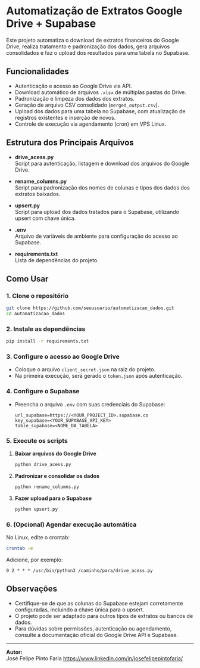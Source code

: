 # Automatização de Extratos Google Drive + Supabase

Este projeto automatiza o download de extratos financeiros do Google Drive, realiza tratamento e padronização dos dados, gera arquivos consolidados e faz o upload dos resultados para uma tabela no Supabase.

## Funcionalidades

- Autenticação e acesso ao Google Drive via API.
- Download automático de arquivos `.xlsx` de múltiplas pastas do Drive.
- Padronização e limpeza dos dados dos extratos.
- Geração de arquivo CSV consolidado (`merged_output.csv`).
- Upload dos dados para uma tabela no Supabase, com atualização de registros existentes e inserção de novos.
- Controle de execução via agendamento (cron) em VPS Linux.

## Estrutura dos Principais Arquivos

- **drive_acess.py**  
  Script para autenticação, listagem e download dos arquivos do Google Drive.

- **rename_columns.py**  
  Script para padronização dos nomes de colunas e tipos dos dados dos extratos baixados.

- **upsert.py**  
  Script para upload dos dados tratados para o Supabase, utilizando upsert com chave única.

- **.env**  
  Arquivo de variáveis de ambiente para configuração do acesso ao Supabase.

- **requirements.txt**  
  Lista de dependências do projeto.

## Como Usar

### 1. Clone o repositório

```bash
git clone https://github.com/seuusuario/automatizacao_dados.git
cd automatizacao_dados
```

### 2. Instale as dependências

```bash
pip install -r requirements.txt
```

### 3. Configure o acesso ao Google Drive

- Coloque o arquivo `client_secret.json` na raiz do projeto.
- Na primeira execução, será gerado o `token.json` após autenticação.

### 4. Configure o Supabase

- Preencha o arquivo `.env` com suas credenciais do Supabase:
  ```
  url_supabase=https://<YOUR_PROJECT_ID>.supabase.co
  key_supabase=<YOUR_SUPABASE_API_KEY>
  table_supabase=<NOME_DA_TABELA>
  ```

### 5. Execute os scripts

1. **Baixar arquivos do Google Drive**
   ```bash
   python drive_acess.py
   ```

2. **Padronizar e consolidar os dados**
   ```bash
   python rename_columns.py
   ```

3. **Fazer upload para o Supabase**
   ```bash
   python upsert.py
   ```

### 6. (Opcional) Agendar execução automática

No Linux, edite o crontab:
```bash
crontab -e
```
Adicione, por exemplo:
```
0 2 * * * /usr/bin/python3 /caminho/para/drive_acess.py
```

## Observações

- Certifique-se de que as colunas do Supabase estejam corretamente configuradas, incluindo a chave única para o upsert.
- O projeto pode ser adaptado para outros tipos de extratos ou bancos de dados.
- Para dúvidas sobre permissões, autenticação ou agendamento, consulte a documentação oficial do Google Drive API e Supabase.

---

**Autor:**  
José Felipe Pinto Faria
https://www.linkedin.com/in/josefelipepintofaria/
